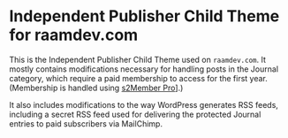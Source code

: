 Independent Publisher Child Theme for raamdev.com
===========================

This is the Independent Publisher Child Theme used on `raamdev.com`. It mostly contains modifications necessary for handling posts in the Journal category, which require a paid membership to access for the first year. (Membership is handled using [s2Member Pro](http://www.s2member.com/r/s2pro-raam/)].)

It also includes modifications to the way WordPress generates RSS feeds, including a secret RSS feed used for delivering the protected Journal entries to paid subscribers via MailChimp.